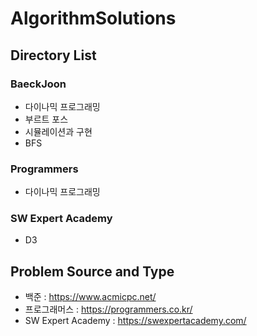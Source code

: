 # AlgorithmSolutions
## Directory List
### BaeckJoon
- 다이나믹 프로그래밍
- 부르트 포스
- 시뮬레이션과 구현
- BFS
### Programmers
- 다이나믹 프로그래밍
### SW Expert Academy
- D3
## Problem Source and Type
- 백준 : https://www.acmicpc.net/
- 프로그래머스 : https://programmers.co.kr/
- SW Expert Academy : https://swexpertacademy.com/
